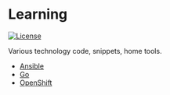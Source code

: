 # Learning

[![License](https://img.shields.io/github/license/matihost/learning.svg)](https://www.apache.org/licenses/LICENSE-2.0.html)

Various technology code, snippets, home tools.

* [Ansible](ansible)
* [Go](go)
* [OpenShift](openshift)